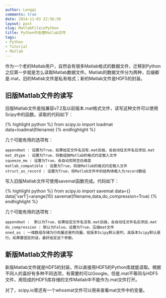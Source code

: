 ```yaml
---
author: Longqi
comments: true
date: 2014-11-03 22:56:58
layout: post
slug: MatlabFileinPython
title: Python中处理Matlab文件
tags:
- Python
- Tutorial
- Matlab
---
```

作为一个老的Matlab用户，自然会有很多Matlab格式的数据文件，迁移到Python之后第一步就是怎么读取Matlab数据文件。Matlab的数据文件分为两种，后缀都是.mat，旧的Matlab文件是私有格式；新的Matlab文件是HDF5的封装。

## 旧版Matlab文件的读写

旧版Matlab文件是指兼容v7.2及以前版本.mat格式文件，读写这种文件可以使用Scipy中的函数。读取的代码如下：

{% highlight python %}
from scipy.io import loadmat
data=loadmat(filename)
{% endhighlight %}

几个可能有用的选项有：

	appendmat : 设置为True，如果给定文件名没有.mat后缀，会自动往文件名后添加.mat	
	mat_dtype : 设置为True，将数组按Matlab的格式约定载入文件
	squeeze_me : 设置为True，会自动剪除空白维度
	matlab_compatible : 设置为True，将按Matlab的格式约定载入文件
	struct_as_record : 设置为True，将Matlab文件中的结构体载入为record数组

写入旧版Matlab文件可使用savemat函数完成。代码如下：

{% highlight python %}
from scipy.io import savemat
data={}
data['var1']=arange(10)
savemat(filename,data,do_compression=True)
{% endhighlight %}

几个可能有用的选项有：

	appendmat :  默认为True，如果给定文件名没有.mat后缀，会自动往文件名后添加.mat	
	do_compression : 默认为False。设置为True，压缩mat文件
	oned_as : 一维数组存储为行向量还是列向量。低版本Scipy默认是列，高版本Scipy默认是行。如果要固定的话，最好给定这个参数。

## 新版Matlab文件的读写

新版Matlab文件就是HDF5的封装，所以直接用HDF5的Python库就能读取。根据不同人的喜好有多种不同选项，有需要的可以Google。但是.mat不等同与HDF5文件，用现成的HDF5库存储的文件Matlab中不能作为.mat文件打开。

对了，scipy.io里还有一个whosmat文件可以用来查看mat文件中的变量。

